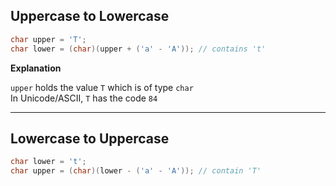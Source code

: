 ## Uppercase to Lowercase

```java
char upper = 'T';  
char lower = (char)(upper + ('a' - 'A')); // contains 't'
```

**Explanation**

`upper` holds the value `T` which is of type `char`  
In Unicode/ASCII, `T` has the code `84`


---

## Lowercase to Uppercase

```java
char lower = 't';  
char upper = (char)(lower - ('a' - 'A')); // contain 'T'
```

